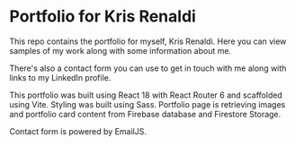 # Portfolio for Kris Renaldi

This repo contains the portfolio for myself, Kris Renaldi. Here you can view samples of my work along with some information about me.

There's also a contact form you can use to get in touch with me along with links to my LinkedIn profile.

This portfolio was built using React 18 with React Router 6 and scaffolded using Vite. Styling was built using Sass. Portfolio page is retrieving images and portfolio card content from Firebase database and Firestore Storage.

Contact form is powered by EmailJS.
